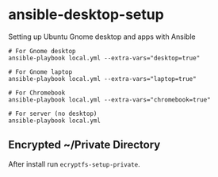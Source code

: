 # ansible-desktop-setup
Setting up Ubuntu Gnome desktop and apps with Ansible

```
# For Gnome desktop
ansible-playbook local.yml --extra-vars="desktop=true"

# For Gnome laptop
ansible-playbook local.yml --extra-vars="laptop=true"

# For Chromebook
ansible-playbook local.yml --extra-vars="chromebook=true"

# For server (no desktop)
ansible-playbook local.yml
```

## Encrypted ~/Private Directory
After install run `ecryptfs-setup-private`.